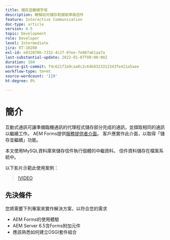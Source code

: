 ```yaml
---
title: 儲存並繼續字母
description: 瞭解如何儲存和擷取草稿信件
feature: Interactive Communication
doc-type: article
version: 6.5
topic: Development
role: Developer
level: Intermediate
jira: KT-10208
exl-id: e032070b-7332-4c2f-97ee-7e887a61aa7a
last-substantial-update: 2022-01-07T00:00:00Z
duration: 160
source-git-commit: f4c621f3a9caa8c2c64b8323312343fe421a5aee
workflow-type: tm+mt
source-wordcount: '119'
ht-degree: 0%

---
```


# 簡介

互動式通訊可讓準備臨機通訊的代理程式儲存部分完成的通訊，並擷取相同的通訊以繼續工作。 AEM Forms提供[服務提供者介面](https://developer.adobe.com/experience-manager/reference-materials/6-5/forms/javadocs/com/adobe/fd/ccm/ccr/ccrDocumentInstance/api/services/CCRDocumentInstanceService.html)。 客戶應實作此介面，以取得「儲存並繼續」功能。

本文使用MySQL資料庫來儲存信件執行個體的中繼資料。 信件資料儲存在檔案系統中。

以下影片示範此使用案例：

>[!VIDEO](https://video.tv.adobe.com/v/342129?quality=12&learn=on)

## 先決條件

您將需要下列專案來實作解決方案，以符合您的需求

* AEM Forms的使用體驗
* AEM Server 6.5含Forms附加元件
* 應該熟悉如何建立OSGI套件組合
